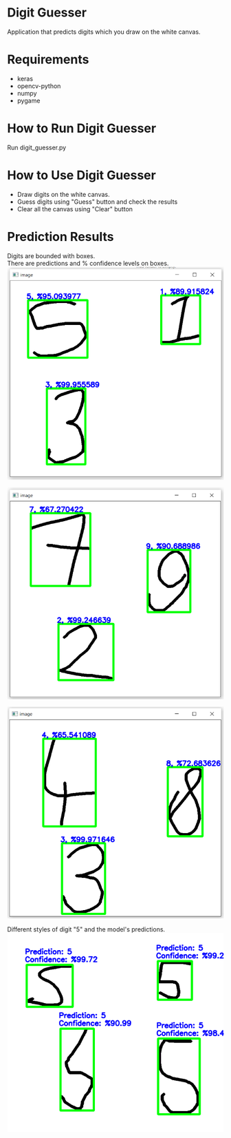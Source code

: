 # Digit Guesser

Application that predicts digits which you draw on the white canvas.

# Requirements
- keras
- opencv-python
- numpy
- pygame

# How to Run Digit Guesser
Run digit_guesser.py

# How to Use Digit Guesser
- Draw digits on the white canvas.
- Guess digits using "Guess" button and check the results
- Clear all the canvas using "Clear" button

# Prediction Results
Digits are bounded with boxes. <br>
There are predictions and % confidence levels on boxes. <br>
![result 1](https://raw.githubusercontent.com/yigitatesh/digit_guesser/main/results/digit_recognizer_predictions_1.PNG)

![result 2](https://raw.githubusercontent.com/yigitatesh/digit_guesser/main/results/digit_recognizer_predictions_2.PNG)

![result 3](https://raw.githubusercontent.com/yigitatesh/digit_guesser/main/results/digit_recognizer_predictions_3.PNG)

Different styles of digit "5" and the model's predictions. <br>
![result 4](https://raw.githubusercontent.com/yigitatesh/digit_guesser/main/results/digit_recognizer_predictions_4.PNG)
